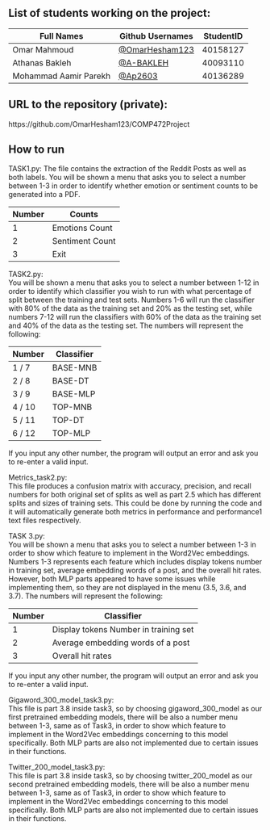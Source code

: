 <h2> List of students working on the project:</h2>

| Full Names    |  Github Usernames | StudentID |
| ------------- | ------------- | ------------- |
| Omar Mahmoud   |[@OmarHesham123](https://github.com/OmarHesham123)| 40158127 |
| Athanas Bakleh    |[@A-BAKLEH](https://github.com/A-BAKLEH)| 40093110 |
| Mohammad Aamir Parekh   |[@Ap2603](https://github.com/Ap2603)| 40136289 |

<h2> URL to the repository (private):</h2>
https://github.com/OmarHesham123/COMP472Project

<h2> How to run </h2>
TASK1.py:  
The file contains the extraction of the Reddit Posts as well as both labels. You will be shown a menu that asks you to select a number between 1-3 in order to identify whether emotion or sentiment counts to be generated into a PDF.

| Number   | Counts |
| - | ------------- |
| 1 | Emotions Count |
| 2 | Sentiment Count |
| 3 | Exit |


TASK2.py:  
You will be shown a menu that asks you to select a number between 1-12 in order to identify which classifier you wish to run with what percentage of split between the training and test sets. Numbers 1-6 will run the classifier with 80% of the data as the training set and 20% as the testing set, while numbers 7-12 will run the classifiers with 60% of the data as the training set and 40% of the data as the testing set. The numbers will represent the following:  

| Number   | Classifier |
| - | ------------- |
| 1 / 7 | BASE-MNB |
| 2 / 8 | BASE-DT |
| 3 / 9 | BASE-MLP |
| 4 / 10 | TOP-MNB |
| 5 / 11 | TOP-DT |
| 6 / 12 | TOP-MLP |  
  
 If you input any other number, the program will output an error and ask you to re-enter a valid input.
 
 
Metrics_task2.py: <br>
This file produces a confusion matrix with accuracy, precision, and recall numbers for both original set of splits as well as part 2.5 which has different splits and sizes of training sets. This could be done by running the code and it will automatically generate both metrics in performance and performance1 text files respectively.

TASK 3.py:  <br>
You will be shown a menu that asks you to select a number between 1-3 in order to show which feature to implement in the Word2Vec embeddings. Numbers 1-3 represents each feature which includes display tokens number in training set, average embedding words of a post, and the overall hit rates. However, both MLP parts appeared to have some issues while implementing them, so they are not displayed in the menu (3.5, 3.6, and 3.7). The numbers will represent the following:  

| Number   | Classifier |
| - | ------------- |
| 1 | Display tokens Number in training set |
| 2 | Average embedding words of a post |
| 3 | Overall hit rates |
   
If you input any other number, the program will output an error and ask you to re-enter a valid input.

Gigaword_300_model_task3.py:  <br>
This file is part 3.8 inside task3, so by choosing gigaword_300_model as our first pretrained embedding models, there will be also a number menu between 1-3, same as of Task3, in order to show which feature to implement in the Word2Vec embeddings concerning to this model specifically. Both MLP parts are also not implemented due to certain issues in their functions. 

Twitter_200_model_task3.py:  <br>
This file is part 3.8 inside task3, so by choosing twitter_200_model as our second pretrained embedding models, there will be also a number menu between 1-3, same as of Task3, in order to show which feature to implement in the Word2Vec embeddings concerning to this model specifically. Both MLP parts are also not implemented due to certain issues in their functions. 
